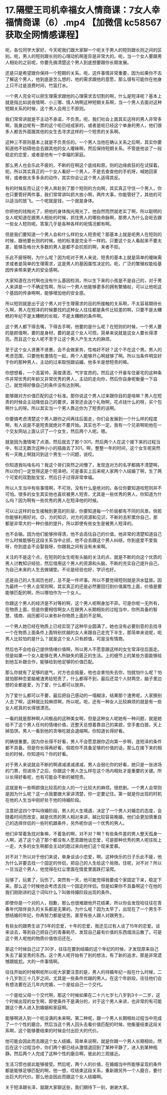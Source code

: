 # 17.隔壁王司机幸福女人情商课：7女人幸福情商课（6）.mp4 【加微信 kc58567 获取全网情感课程】

呃，各位同学大家好。今天呢我们跟大家聊一个呃关于男人的短则跟长则之间的区别。呃，男人的短则跟长则的心理动机啊差异是非常大的。呃，当一个女人要跟男人相处的之前呢，你要先搞清楚这个男人到底想要跟你长期发展。

还是只是希望跟你保持一个短期的关系。呃，这件事情非常重要，因为如果你不去了解这个男人，他到底是怎么想的，他的需求跟他的意愿，那么很有可能你在他身上只不过是浪费时间，竹篮打水。

一个男人完全可以把生理需求跟他的心理需求去切割的啊，什么是短泽呢？基本上就是指比如说夜情啊、小三哪、情人呐啊这种短期关系啊，当一个男人去面对这种短期关系的时候，这个男人会用三不原则。

我们常常讲就是不主动不承诺，不负责。呃，我们社会上面其实这样的男人非常多啊，我身边呢有一票的这个呃已经成家的，或者是呃已经这个单身的男人，他们很多人都去外面跟其他的女生去寻求这样的一个短责的关系啊。

这种三不原则基本上就是不负责任的。一个男人当他在确认关系之后啊，其实你要知道他不妨碍他会去跟其他的女人暧昧啊，然后保持短期关系。不管是他谈了一段稳定的恋爱，或者是他有一个幸福的家庭。

那么男人也会乐此不疲的，不断的在啊这个底线和原。则的边缘疯狂的在试探着。呃，所以其实真正的一个女人看好一个男人，不是去查查他的手机呀，喊她回家呀，或者做太多多余的动作，其实你会让这个男人适得其反。

有的时候反而让这个男人奔赴到了那个短则的方向啊，其实真正守住一个男人，你也只要管好两件事，我们常常讲叫抓大放小啊，两件大事，你能管好了，其他的可以适当的放飞。一个呢就是钱，一个就是身体。

你把他的钱掏光了，把他的身体掏光用光了。他自然而然就老实了啊，所以聪明的女人呢知道在跟男人相处的时候，抓住男人的哪些命脉啊，那男人为什么会呃去跟一些女人短则呢。答案几乎是各种各样的呃情况都有啊。

但是我们要知道一个男人会和什么样的女人短责呢？那基本上就是呃男人在短则的时候，跟他要长则的时候，他的标准是完全不一样的。只要这个女人看起来不要太差，能够及格分大多数的男人是都不会抗拒的啊，来者不拒。

乐此不疲呀啊，为什么呢？因为呃对于男人来说，短责的基本上就是简单的暧昧需求或者是简单的生理需求，这是男人的基因属性决定的。呃，广泛的繁殖权能给基因传承带来更大的安全感啊。

大家知道在古代啊也没有什么基因检测，所以生下来的小孩是不是自己的，对于男人来讲是一个不确定性啊，所以一个男人他能够更多的拥有繁殖权，可以让他呃这个基因的传承啊啊，能够增加他的安全感。

所以短则就是出于这个男人对于生理需求的目的所接触的关系啊，不太容易期待长久啊，男人在短泽的时候要找的这种女人往往都是条件比较差的啊，只要不是太糟糕的年纪不是太糟糕的长相，不是太糟糕的条件啊。

这个男人都下得去嘴，下得去手啊，他要的是什么呢？在短则的时候，一个男人要的是颜值啊，要的是身材，要的是这个女人可控。简单来说就是这女人要长得漂亮。而且这个女人呢不至于让这个男人产生太大的麻烦。

至于这个女人贤惠不贤惠，会不会做家务，性格好不好？这个不在这个男。男人的考虑范围，只要他有激情在一起，两个人能够开心啊就够了啊。所以当条件明显好于你的那种男人，主动的过来取悦跟谄媚，他多半是想短责的嘛。

你想想看，一个高富帅，英俊潇洒，气宇宣昂的。然后这个开豪车住豪宅的这种条件非常优秀的年龄又非常优秀的男人，主动的走向你，然后你自身呢衡量一下自己，就觉得好像自己的条件没有达到啊。

能够跟对方价值匹配的这个标准。那你说这个男人过来跟你目的是啥嘛？男人在短责的时候会主动降低自己的要求，甚至还会送个礼物啊，花点钱什么的呀，买个包啊什么的呀。所以其实当一个男人靠近你为了短责的话啊。

你要搞考虑清楚这个男人跟你之间再往后面走，你们会发展到一个什么样的程度啊，有人说是不是短责就绝对不要开始。其实也不一定。我有一个兄弟啊呃他在一个交友网站上面认识了一个女生，然后两个人呢。嗯。

就是因为激情喝了点酒，然后就去了那个301。然后两个人在这个接下来的过程当中，有过无数次这种小小的插曲去了301。啊，整整一年的时间，这个女生呢突然有一天晚上啊就问到这个男生一个问题，说哎。

你知道我叫啥名吗？我这个哥们突然之间懵了，发现连对方的名字都搞不清楚啊，所以你们一定觉得这是个短泽吧。可是事实上后来呢人家两个人结婚了啊，生了两个可爱的双胞胎宝宝，然后日子过得非常幸福。

所以人生当中有些事情啊，不可测，没有什么是绝对的。各位你要知道哈短则并不可怕。很多的女生其实他也喜欢被男人短责，尤其是一些优秀的男人，你知道为什么吗？因为啊有一些优秀的男人在短泽他的时候。

可以让这样的女生接触到更高的阶层，你要知道每一个阶层都有不同的风景。倘若你能够利用好对。😊，方的知识，对方的资源和见识，不断的去积累你自己，那都是非常大的一种价值的提升。所以即使有些女生是被男人短泽的。

也不会输。因为他们能够拎得清，他不会高估自己的价值，他非常的清楚知道自己什么时候能够在这段关系当中止损，他不会去跟这个男人纠结，你到底爱不爱我呀，你到底会不会娶我呀，你跟我之间有没有未来啊。

关注的不是这个点，在短则的女生呢有头脑的关注的点，就是不断的向这个优质的男人讨教知识经验，然后借用这个男人的资源和头脑，不断的充实自己提升自己，为自己未来的人生去做铺垫。不论是经验也好，学识也好。

还是自己的人生阅历也好，总不是一件坏事。所以不要觉得短则就是洪水猛兽。因为最终一个男人会常则啊，其实真正的还是必然要回归到价值属性上面，价值是要能够匹配的啊，所以哪怕作为一个女人。

你跟这个男人的经济是不对等的啊，这个男人呢啊身加不菲。可是你呢一无所有，在物质上面，但是你要相信啊女人在跟男人长期相处的过程当中，你所具备的智慧、情商、阅历都可以来弥补你物质上面的不足啊。

一个男人她已经在物质上已经实现了这种毕业圆满了。她也没有必要刻意的去找寻一个在物质上面条件上面特别优越的女人来跟自己走完下半生，那简单来说呢，呃男人比较怕的是什么？就是这个女人只有颜值，可是没有情商。

然后也不会给自己提供情绪价值啊，所以男人不愿意跟这样的女生常泽往后面走。但是如果一个女人能够在男人所缺失的匮乏的生活。上的细节上的某些方面能够给到他互补跟合作，能够给到他足够的价值匹配。

那么你就有了足够的底气，对方也会掂量，他也会害怕失去你，怕就怕什么呢？怕就怕那种恋爱脑被渣男给短责了，什么都得不到，最后还混个人财两空，脑子里边想的全都是爱，为了爱，什么都可以放弃。

为了爱什么都可以不要，最后把自己感动的一塌糊涂，结果那个渣男呢，人家换别人去了啊，这种就比较麻烦啊，所以呢。呃，还有一种女人比较麻烦的就是有一些女人呢真的长得很漂亮。

一看的就是那种啊人间极品的这种美女啊，但是这种女人呢她有一种问题，就是她给不了这个男人任何的情绪价值，还整天总想着靠自己的美貌，空手套白狼，天上掉馅饼。男人一看到他的贪嗔吃就会退缩啊。你知道长得好看。

的确很重要。因为你长得不好看，男人不会愿意跟你迈向第一步啊，连短泽的条件都不具备。但是你长得再好看，倘若你不具备足够的价值的话，那么在接下来的相处的时候，你知道吗？你的好看。

对于男人来说就会不断的啊递减递减递减，男人会弱化你的好看，她只是一张进场的门票，但进场了之后，你跟这个男人怎么样在这个场内相处才是重要的关键。所以长得好看呢，也有可能会不断的被短责。

这就是有一些啊颜值比较高的女人的一个比较大的麻烦。很悲剧。一个男人会常则是因为什么呢？这一点我要跟大家讲清楚，你一定要记住。第一就是你出现的时机在他的人生当中刚好处于他的待婚阶段。

注意好这四个字叫待婚阶段，男人的人生境遇，决定了一个男人对婚恋的态度，会随着时间而改变，越是优质的男人相对来讲，越比较容易晚婚，他们会更加慎重自己的选择伴侣的一些时机跟条件，另外呢你说一个优秀的男人。

他们非常着急找对象嘛，不着急的啊，对不对？啊？有些条件差的男人整天孤身一人啊，追了这个追了那个都没有人愿意跟他谈恋爱，可是那种优秀的男人呢往街上一走，大多的女生啊都会主动的跑过来向他们这个现来爱慕。

对不对？所以对于他们来说，单身谈谈小恋爱，啊，这种快乐的日子乐此不疲，他为什么非要去找一个固定的伴侣，把自己的人生给这个局限。住呢，对不对？所以一旦当这个男人，他觉得在红尘里面在情爱里面跌打滚爬。

玩够了，玩累了，玩伤了。突然有一天，他可能觉得我要成个家固定下来，稳定下来。那么这个时候他会考虑去找一个固定的伴侣。但是如果你不具备啊这个在他的我们刚刚讲的这个词叫什么？叫做待婚阶段出现的条件。

即使你是一个对的人，抱歉，那么也很难跟他开花结果，所以你会发现哈往往在青春年代陪伴良久的关系都是无果的。为什么呢？因为太早了，出现在了一个男生不想结婚的年纪，你再努力都是徒劳。甚至有些人跟人对跟男生。

有些女的跟男生谈了5年的恋爱，十年的恋爱，我还见过有人谈了15年的恋爱。谈来谈去，等到自己把自己的青春耗尽，发现自己最有价值的东西烟消云散了。可是这个男人呢他的物质价值依旧还在。

那这个时候自己过了30岁，往往在要到结婚的这个年纪的时候，才发现原来自己失去了最宝贵的东西。这个男人呢开始有了别的想法，有了新的追求，那是非常遗憾跟尴尬。大的一件事情啊。

往往开始的时候啊呃所以呃大家要注意的是，男人的待婚年纪一般在什么时候，二十几岁到三十几岁之间，尤其是一些条件优越的男人。在这个年龄段，往往他们会有想法要在近几年内完婚，一个是给自己一个交代。

一个是给父母一个交代啊，那这个时候如果在二十六七岁七八岁到3十一二岁，这个时候出现的女生啊，即使条件不是满分的，对于这个男人来讲，也非常的有可能跟这个男人进入到婚姻和家庭啊。

能够啊进入到一个呃没满的未来啊。第二种呢，跟一个男人长期相处过程当中完成了一个个性的磨合。然后当这个男人回头去看价值匹配的时候，他衡量结束这段关系啊，这个能够要结束的时候会付出巨大的代价。

他可能会因此而去跟这个女人结婚。简单来说啊，就是你跟一个男人长期相处。然后在这个过程当中，你们两个都已经从激情退回到了某种平静了，进入到某种瓶静。然后两个人完成了这种个性的磨合啊，彼此的三观接近。

生活习惯也彼此能够接受。然后呢，两个人的价值，在婚姻当中所能够呈现的条件都是能够足够匹配的啊，他一想，哎结束这段关系，重新跟另外一个人磨合，要付出巨大的代价。那么他会因此而跟这个女人结婚啊。

关于短泽跟长泽，就跟大家聊这些，我们期待下一刻，谢谢大家。